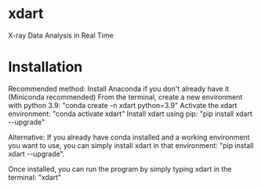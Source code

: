 # xdart
X-ray Data Analysis in Real Time

# Installation
Recommended method:
Install Anaconda if you don't already have it (Miniconda recommended)
From the terminal, create a new environment with python 3.9: "conda create -n xdart python=3.9"
Activate the xdart environment: "conda activate xdart"
Install xdart using pip: "pip install xdart --upgrade"

Alternative:
If you already have conda installed and a working environment you want to use, you can simply install xdart in that environment: "pip install xdart --upgrade". 

Once installed, you can run the program by simply typing xdart in the terminal: "xdart" 